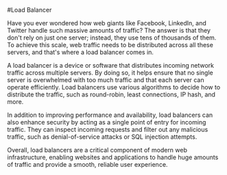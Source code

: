#Load Balancer

Have you ever wondered how web giants like Facebook, LinkedIn, and Twitter handle such massive amounts of traffic? The answer is that they don't rely on just one server; instead, they use tens of thousands of them. To achieve this scale, web traffic needs to be distributed across all these servers, and that's where a load balancer comes in.

A load balancer is a device or software that distributes incoming network traffic across multiple servers. By doing so, it helps ensure that no single server is overwhelmed with too much traffic and that each server can operate efficiently. Load balancers use various algorithms to decide how to distribute the traffic, such as round-robin, least connections, IP hash, and more.

In addition to improving performance and availability, load balancers can also enhance security by acting as a single point of entry for incoming traffic. They can inspect incoming requests and filter out any malicious traffic, such as denial-of-service attacks or SQL injection attempts.

Overall, load balancers are a critical component of modern web infrastructure, enabling websites and applications to handle huge amounts of traffic and provide a smooth, reliable user experience.
